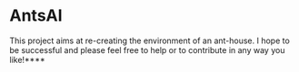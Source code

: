 # AntsAI

This project aims at re-creating the environment of an ant-house. I hope to be successful and please feel free to help or to contribute in any way you like!****
